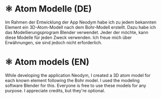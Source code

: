 # ⚛️ Atom Modelle (DE)

Im Rahmen der Entwicklung der App Neodym habe ich zu jedem bekannten Element ein 3D-Atom-Modell nach dem Bohr-Modell erstellt.
Dazu habe ich das Modellierungsprogram Blender verwendet.
Jeder der möchte, kann diese Modelle für jeden Zweck verwenden.
Ich freue mich über Erwähnungen, sie sind jedoch nicht erforderlich.

# ⚛️ Atom models (EN)

While developing the application Neodym, I created a 3D atom model for each known element following the Bohr model.
I used the modeling software Blender for this.
Everyone is free to use these models for any purpose.
I appreciate credits, but they're optional.
